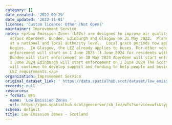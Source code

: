 ```yaml
---
category: []
date_created: '2022-09-29'
date_updated: '2022-11-01'
license: 'Custom licence: Other (Not Open)'
maintainer: Improvement Service
notes: <p>Low Emission Zones (LEZs) are designed to improve air quality and were introduced
  across Aberdeen, Dundee, Edinburgh and Glasgow on 31 May 2022.  Planning continues
  at a national and local authority level.  Local grace periods now apply until enforcement
  begins.  In Glasgow, the LEZ already applies to buses. For other vehicle types,
  enforcement will start on 1 June 2023 (1 June 2024 for residents within the zone)
  Dundee will start enforcement on 30 May 2024 Aberdeen will start enforcement on
  1 June 2024 Edinburgh will start enforcement on 1 June 2024 The Scottish Government
  will continue to develop support and funding to help people and businesses meet
  LEZ requirements.</p>
organization: Improvement Service
original_dataset_link: ' https://data.spatialhub.scot/dataset/low_emission_zones-is'
records: null
resources:
- format: WFS
  name: 'Low Emission Zones '
  url: https://geo.spatialhub.scot/geoserver/sh_lez/wfs?service=wfs&typeName=sh_lez:pub_lez
schema: default
title: Low Emission Zones - Scotland
---
```

